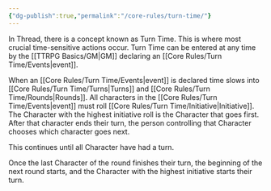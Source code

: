 ```yaml
---
{"dg-publish":true,"permalink":"/core-rules/turn-time/"}
---
```


In Thread, there is a concept known as Turn Time. This is where most crucial time-sensitive actions occur. Turn Time can be entered at any time by the [[TTRPG Basics/GM\|GM]] declaring an [[Core Rules/Turn Time/Events\|event]].

When an [[Core Rules/Turn Time/Events\|event]] is declared time slows into [[Core Rules/Turn Time/Turns\|Turns]] and [[Core Rules/Turn Time/Rounds\|Rounds]]. All characters in the [[Core Rules/Turn Time/Events\|event]] must roll [[Core Rules/Turn Time/Initiative\|Initiative]]. The Character with the highest initiative roll is the Character that goes first. After that character ends their turn, the person controlling that Character chooses which character goes next.

This continues until all Character have had a turn. 

Once the last Character of the round finishes their turn, the beginning of the next round starts, and the Character with the highest initiative starts their turn.